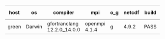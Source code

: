 

| host     | os       | compiler                              | mpi                      | o_g        | netcdf        | build       | u_pass          | u_fail          | s_pass            | s_fail            | e_pass             | e_fail             | nuopc_pass       | nuopc_fail       | artifacts link          |
|----------|----------|---------------------------------------|--------------------------|------------|---------------|-------------|-----------------|-----------------|-------------------|-------------------|--------------------|--------------------|------------------|------------------|-------------------------|
| green | Darwin | gfortranclang 12.2.0_14.0.0 | openmpi 4.1.4  | g | 4.9.2  | PASS | 14109 | 0 | 49 | 0 | 81 | 0 | 48 | 1 | <a href="https://github.com/esmf-org/esmf-test-artifacts/tree/3cfcb0de622d578253adc50324f95c59c88f39a7/develop/gfortranclang/12.2.0_14.0.0/g/openmpi/4.1.4" target="_blank">3cfcb0d</a> | 
